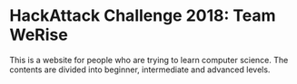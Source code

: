 # HackAttack Challenge 2018: Team WeRise

This is a website for people who are trying to learn computer science. The contents are divided into beginner, intermediate and advanced levels.